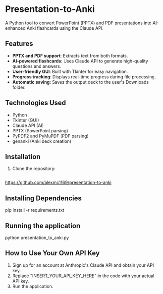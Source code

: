 # Presentation-to-Anki

A Python tool to convert PowerPoint (PPTX) and PDF presentations into AI-enhanced Anki flashcards using the Claude API.

## Features
- **PPTX and PDF support**: Extracts text from both formats.
- **AI-powered flashcards**: Uses Claude API to generate high-quality questions and answers.
- **User-friendly GUI**: Built with Tkinter for easy navigation.
- **Progress tracking**: Displays real-time progress during file processing.
- **Automatic saving**: Saves the output deck to the user's Downloads folder.

## Technologies Used
- Python
- Tkinter (GUI)
- Claude API (AI)
- PPTX (PowerPoint parsing)
- PyPDF2 and PyMuPDF (PDF parsing)
- genanki (Anki deck creation)

## Installation
1. Clone the repository:
   ```bash
https://github.com/alexmc1169/presentation-to-anki

## Installing Dependencies
pip install -r requirements.txt

## Running the application 
python presentation_to_anki.py

## How to Use Your Own API Key
1. Sign up for an account at Anthropic's Claude API and obtain your API key.
2. Replace "INSERT_YOUR_API_KEY_HERE" in the code with your actual API key.
3. Run the application.
